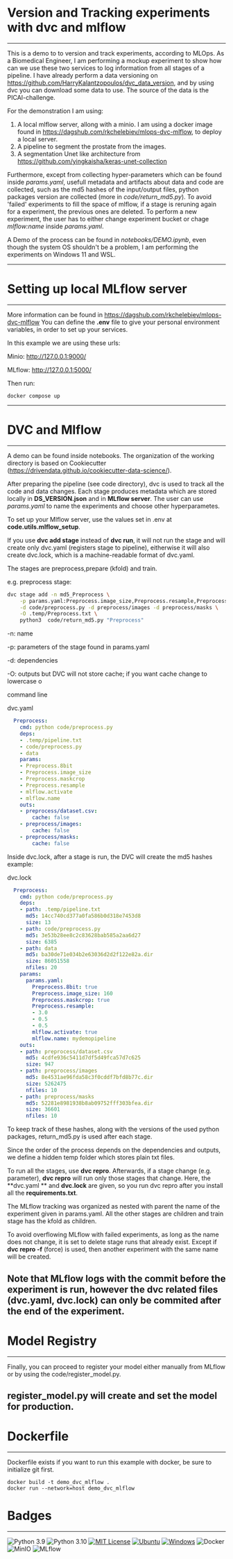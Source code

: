 # Version and Tracking experiments with dvc and mlflow
---

This is a demo to to version and track experiments, according to MLOps. As a Biomedical Engineer, I am performing a mockup experiment to show how can we use these two services to log information from all stages of a pipeline. I have already perform a data versioning on https://github.com/HarryKalantzopoulos/dvc_data_version, and by using dvc you can download some data to use. The source of the data is the PICAI-challenge.

For the demonstration I am using:
1. A local mlflow server, allong with a minio. I am using a docker image found in https://dagshub.com/rkchelebiev/mlops-dvc-mlflow, to deploy a local server.
2. A pipeline to segment the prostate from the images.
3. A segmentation Unet like architecture from https://github.com/yingkaisha/keras-unet-collection

Furthermore, except from collecting hyper-parameters which can be found inside *params.yaml*, usefull metadata and artifacts about data and code are collected, such as the md5 hashes of the input/output files, python packages version are collected (more in *code/return_md5.py*). To avoid 'failed' experiments to fill the space of mlflow, if a stage is reruning again for a experiment, the previous ones are deleted. To perform a new experiment, the user has to either change experiment bucket or chage *mlflow:name* inside  *params.yaml*.

A Demo of the process can be found in *notebooks/DEMO.ipynb*, even though the system OS shouldn't be a problem, I am performing the experiments on Windows 11 and WSL.

---
# Setting up local MLflow server
---
More information can be found in https://dagshub.com/rkchelebiev/mlops-dvc-mlflow
You can define the **.env** file to give your personal environment variables, in order to set up your services.

In this example we are using these urls:

Minio: http://127.0.0.1:9000/

MLflow: http://127.0.0.1:5000/

Then run:

```docker
docker compose up
```
---
# DVC and Mlflow
---
A demo can be found inside notebooks.
The organization of the working directory is based on Cookiecutter (https://drivendata.github.io/cookiecutter-data-science/).

After preparing the pipeline (see code directory), dvc is used to track all the code and data changes. Each stage produces metadata which are stored locally in **DS_VERSION.json** and in **MLflow server**. The user can use *params.yaml* to name the experiments and choose other hyperparametes.

To set up your Mlflow server, use the values set in .env at **code.utils.mlflow_setup**.

If you use **dvc add stage** instead of **dvc run**, it will not run the stage and will create only dvc.yaml (registers stage to pipeline), eitherwise it will also create dvc.lock, which is a machine-readable format of dvc.yaml.

The stages are preprocess,prepare (kfold) and train.

e.g. preprocess stage:

```bash
dvc stage add -n md5_Preprocess \
    -p params.yaml:Preprocess.image_size,Preprocess.resample,Preprocess.maskcrop,Preprocess.8bit,mlflow.activate,mlflow.name \
    -d code/preprocess.py -d preprocess/images -d preprocess/masks \
    -O .temp/Preprocess.txt \
    python3  code/return_md5.py "Preprocess"
```
-n: name

-p: parameters of the stage found in params.yaml

-d: dependencies

-O: outputs but DVC will not store cache; if you want cache change to lowercase o

command line

dvc.yaml
```yaml
  Preprocess:
    cmd: python code/preprocess.py
    deps:
    - .temp/pipeline.txt
    - code/preprocess.py
    - data
    params:
    - Preprocess.8bit
    - Preprocess.image_size
    - Preprocess.maskcrop
    - Preprocess.resample
    - mlflow.activate
    - mlflow.name
    outs:
    - preprocess/dataset.csv:
        cache: false
    - preprocess/images:
        cache: false
    - preprocess/masks:
        cache: false
```

Inside dvc.lock, after a stage is run, the DVC will create the md5 hashes example:

dvc.lock
```yaml
  Preprocess:
    cmd: python code/preprocess.py
    deps:
    - path: .temp/pipeline.txt
      md5: 14cc740cd377a0fa586b0d318e7453d8
      size: 13
    - path: code/preprocess.py
      md5: 3e53b28ee8c2c83628bab585a2aa6d27
      size: 6385
    - path: data
      md5: ba30de71e034b2e63036d2d2f122e82a.dir
      size: 86051558
      nfiles: 20
    params:
      params.yaml:
        Preprocess.8bit: true
        Preprocess.image_size: 160
        Preprocess.maskcrop: true
        Preprocess.resample:
        - 3.0
        - 0.5
        - 0.5
        mlflow.activate: true
        mlflow.name: mydemopipeline
    outs:
    - path: preprocess/dataset.csv
      md5: 4cdfe936c5411d7df5d49fca57d7c625
      size: 947
    - path: preprocess/images
      md5: 8e4531ae96fda58c3f0cddf7bfd8b77c.dir
      size: 5262475
      nfiles: 10
    - path: preprocess/masks
      md5: 52281e8981938b8ab09752fff303bfea.dir
      size: 36601
      nfiles: 10
```
To keep track of these hashes, along with the versions of the used python packages, return_md5.py is used after each stage.

Since the order of the process depends on the dependencies and outputs, we define a hidden temp folder which stores plain txt files.

To run all the stages, use **dvc repro**. Afterwards, if a stage change (e.g. parameter), **dvc repro** will run only those stages that change. Here, the **dvc.yaml ** and **dvc.lock** are given, so you run dvc repro after you install all the **requirements.txt**.

The MLflow tracking was organized as nested with parent the name of the experiment given in params.yaml. All the other stages are children and train stage has the kfold as children.

To avoid overflowing MLflow with failed experiments, as long as the name does not change, it is set to delete stage runs that already exist. Except if **dvc repro -f** (force) is used, then another experiment with the same name will be created.

Note that MLflow logs with the commit before the experiment is run, however the dvc related files (dvc.yaml, dvc.lock) can only be commited after the end of the experiment. 
---
# Model Registry
---
Finally, you can proceed to register your model either manually from MLflow or by using the code/register_model.py.

register_model.py will create and set the model for production.
---
# Dockerfile
---
Dockerfile exists if you want to run this example with docker, be sure to initialize git first.
```docker
docker build -t demo_dvc_mlflow .
docker run --network=host demo_dvc_mlflow
```
# Badges
---

![Python 3.9](https://img.shields.io/badge/python-3.9-blue.svg)
![Python 3.10](https://img.shields.io/badge/python-3.10-blue.svg)
[![MIT License](https://img.shields.io/badge/License-MIT-blue.svg)](https://opensource.org/licenses/MIT)
[![Ubuntu](https://img.shields.io/badge/Ubuntu-22.04-orange.svg)](https://ubuntu.com/)
[![Windows](https://img.shields.io/badge/Windows-11-blue.svg)](https://www.microsoft.com/en-us/windows/)
![Docker](https://img.shields.io/badge/Docker-Containerization-blue)
![MinIO](https://img.shields.io/badge/MinIO-Storage%20Server-green)
![MLflow](https://img.shields.io/badge/MLflow-Tracking%20Server-blue)

